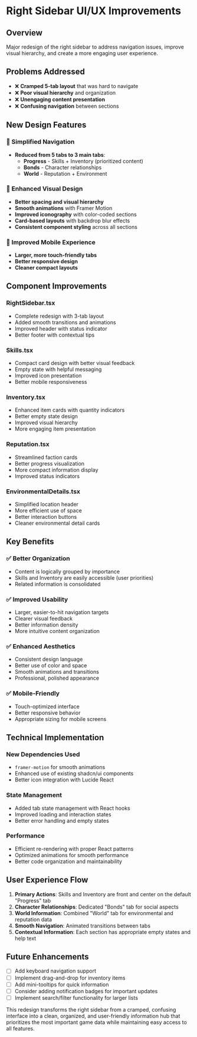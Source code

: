 # Right Sidebar UI/UX Improvements

## Overview
Major redesign of the right sidebar to address navigation issues, improve visual hierarchy, and create a more engaging user experience.

## Problems Addressed
- ❌ **Cramped 5-tab layout** that was hard to navigate
- ❌ **Poor visual hierarchy** and organization
- ❌ **Unengaging content presentation**
- ❌ **Confusing navigation** between sections

## New Design Features

### 🎯 Simplified Navigation
- **Reduced from 5 tabs to 3 main tabs**:
  - **Progress** - Skills + Inventory (prioritized content)
  - **Bonds** - Character relationships
  - **World** - Reputation + Environment

### 🎨 Enhanced Visual Design
- **Better spacing and visual hierarchy**
- **Smooth animations** with Framer Motion
- **Improved iconography** with color-coded sections
- **Card-based layouts** with backdrop blur effects
- **Consistent component styling** across all sections

### 📱 Improved Mobile Experience
- **Larger, more touch-friendly tabs**
- **Better responsive design**
- **Cleaner compact layouts**

## Component Improvements

### RightSidebar.tsx
- Complete redesign with 3-tab layout
- Added smooth transitions and animations
- Improved header with status indicator
- Better footer with contextual tips

### Skills.tsx
- Compact card design with better visual feedback
- Empty state with helpful messaging
- Improved icon presentation
- Better mobile responsiveness

### Inventory.tsx
- Enhanced item cards with quantity indicators
- Better empty state design
- Improved visual hierarchy
- More engaging item presentation

### Reputation.tsx
- Streamlined faction cards
- Better progress visualization
- More compact information display
- Improved status indicators

### EnvironmentalDetails.tsx
- Simplified location header
- More efficient use of space
- Better interaction buttons
- Cleaner environmental detail cards

## Key Benefits

### ✅ Better Organization
- Content is logically grouped by importance
- Skills and Inventory are easily accessible (user priorities)
- Related information is consolidated

### ✅ Improved Usability
- Larger, easier-to-hit navigation targets
- Clearer visual feedback
- Better information density
- More intuitive content organization

### ✅ Enhanced Aesthetics
- Consistent design language
- Better use of color and space
- Smooth animations and transitions
- Professional, polished appearance

### ✅ Mobile-Friendly
- Touch-optimized interface
- Better responsive behavior
- Appropriate sizing for mobile screens

## Technical Implementation

### New Dependencies Used
- `framer-motion` for smooth animations
- Enhanced use of existing shadcn/ui components
- Better icon integration with Lucide React

### State Management
- Added tab state management with React hooks
- Improved loading and interaction states
- Better error handling and empty states

### Performance
- Efficient re-rendering with proper React patterns
- Optimized animations for smooth performance
- Better code organization and maintainability

## User Experience Flow

1. **Primary Actions**: Skills and Inventory are front and center on the default "Progress" tab
2. **Character Relationships**: Dedicated "Bonds" tab for social aspects
3. **World Information**: Combined "World" tab for environmental and reputation data
4. **Smooth Navigation**: Animated transitions between tabs
5. **Contextual Information**: Each section has appropriate empty states and help text

## Future Enhancements

- [ ] Add keyboard navigation support
- [ ] Implement drag-and-drop for inventory items
- [ ] Add mini-tooltips for quick information
- [ ] Consider adding notification badges for important updates
- [ ] Implement search/filter functionality for larger lists

This redesign transforms the right sidebar from a cramped, confusing interface into a clean, organized, and user-friendly information hub that prioritizes the most important game data while maintaining easy access to all features.